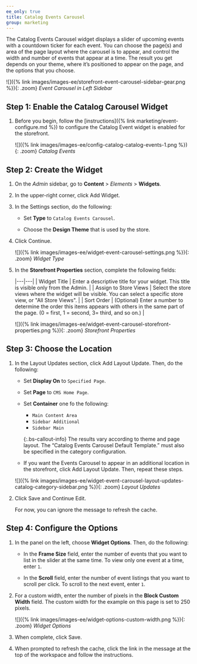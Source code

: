 ```yaml
---
ee_only: true
title: Catalog Events Carousel
group: marketing
---
```


The Catalog Events Carousel widget displays a slider of upcoming events with a countdown ticker for each event. You can choose the page(s) and area of the page layout where the carousel is to appear, and control the width and number of events that appear at a time. The result you get depends on your theme, where it’s positioned to appear on the page, and the options that you choose.

![]({% link images/images-ee/storefront-event-carousel-sidebar-gear.png %}){: .zoom}
_Event Carousel in Left Sidebar_

## Step 1: Enable the Catalog Carousel Widget

1. Before you begin, follow the [instructions]({% link marketing/event-configure.md %}) to configure the Catalog Event widget is enabled for the storefront.

    ![]({% link images/images-ee/config-catalog-catalog-events-1.png %}){: .zoom}
    _Catalog Events_

## Step 2: Create the Widget

1. On the _Admin_ sidebar, go to **Content** > _Elements_ > **Widgets**.

1. In the upper-right corner, click <span class="btn">Add Widget</span>.

1. In the Settings section, do the following:

    - Set **Type** to `Catalog Events Carousel`.

    - Choose the **Design Theme** that is used by the store.

1. Click <span class="btn">Continue</span>.

    ![]({% link images/images-ee/widget-event-carousel-settings.png %}){: .zoom}
    *Widget Type*

1. In the **Storefront Properties** section, complete the following fields:

    |---|---|
    | Widget Title | Enter a descriptive title for your widget. This title is visible only from the Admin. |
    | Assign to Store Views | Select the store views where the widget will be visible. You can select a specific store view, or "All Store Views". |
    | Sort Order | (Optional) Enter a number to determine the order this items appears with others in the same part of the page. (0 = first, 1 = second, 3= third, and so on.) |

    ![]({% link images/images-ee/widget-event-carousel-storefront-properties.png %}){: .zoom}
    _Storefront Properties_

## Step 3: Choose the Location

1. In the Layout Updates section, click <span class="btn">Add Layout Update</span>. Then, do the following:

    - Set **Display On** to `Specified Page`.

    - Set **Page** to `CMS Home Page`.

    - Set **Container** one fo the following:

      - `Main Content Area`
      - `Sidebar Additional`
      - `Sidebar Main`

       {:.bs-callout-info}
       The results vary according to theme and page layout. The “Catalog Events Carousel Default Template.” must also be specified in the category configuration.

    - If you want the Events Carousel to appear in an additional location in the storefront, click <span class="btn">Add Layout Update</span>. Then, repeat these steps.

   ![]({% link images/images-ee/widget-event-carousel-layout-updates-catalog-category-sidebar.png %}){: .zoom}
   _Layout Updates_

1. Click <span class="btn">Save and Continue Edit</span>.

    For now, you can ignore the message to refresh the cache.

## Step 4: Configure the Options

1. In the panel on the left, choose **Widget Options**. Then, do the following:

    - In the **Frame Size** field, enter the number of events that you want to list in the slider at the same time. To view only one event at a time, enter `1`.

    - In the **Scroll** field, enter the number of event listings that you want to scroll per click. To scroll to the next event, enter `1`.

1. For a custom width, enter the number of pixels in the **Block Custom Width** field. The custom width for the example on this page is set to 250 pixels.

    ![]({% link images/images-ee/widget-options-custom-width.png %}){: .zoom}
    _Widget Options_

1. When complete, click <span class="btn">Save</span>.

1. When prompted to refresh the cache, click the link in the message at the top of the workspace and follow the instructions.
